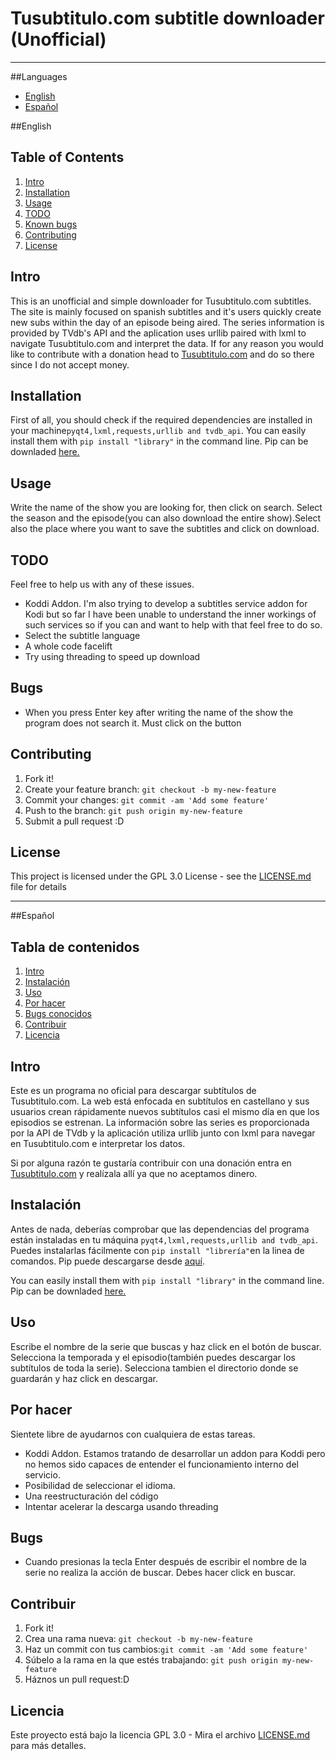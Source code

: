 # Tusubtitulo.com subtitle downloader (Unofficial)

----------

##Languages
* [English](#english)
* [Español](#español)




##English

## Table of Contents
1. [Intro](#intro)
1. [Installation](#installation)
1. [Usage](#usage)
1. [TODO](#todo)
1. [Known bugs](#bugs)
1. [Contributing](#contributing)
1. [License](#license)

## Intro
This is an unofficial and simple downloader for Tusubtitulo.com subtitles. The site is mainly focused on spanish subtitles and it's users quickly create new subs within the day of an episode being aired.
The series information is provided by TVdb's API and the aplication uses urllib paired with lxml to navigate Tusubtitulo.com and interpret the data.
If for any reason you would like to contribute with a donation head to [Tusubtitulo.com](https://Tusubtitulo.com/) and do so there since I do not accept money.


## Installation
First of all, you should check if the required dependencies are installed in your machine`pyqt4,lxml,requests,urllib and tvdb_api`. You can easily install them with `pip install "library"` in the command line. Pip can be downladed [here.](http://www.pip-installer.org/en/latest/installing.html)


## Usage
Write the name of the show you are looking for, then click on search. Select the season and the episode(you can also download the entire show).Select also the place where you want to save the subtitles and click on download.

## TODO
Feel free to help us with any of these issues.

- Koddi Addon. I'm also trying to develop a subtitles service addon for Kodi but so far I have been unable to understand the inner workings of such services so if you can and want to help with that feel free to do so.
- Select the subtitle language
- A whole code facelift
- Try using threading to speed up download

## Bugs
- When you press Enter key after writing the name of the show the program does not search it. Must click on the button

## Contributing

1. Fork it!
2. Create your feature branch: `git checkout -b my-new-feature`
3. Commit your changes: `git commit -am 'Add some feature'`
4. Push to the branch: `git push origin my-new-feature`
5. Submit a pull request :D

## License
This project is licensed under the GPL 3.0 License - see the [LICENSE.md](LICENSE.md) file for details


----------

##Español

## Tabla de contenidos
1. [Intro](#intro)
1. [Instalación](#instalación)
1. [Uso](#uso)
1. [Por hacer](#porhacer)
1. [Bugs conocidos](#bugs)
1. [Contribuir](#contribuir)
1. [Licencia](#licencia)

## Intro
Este es un  programa no oficial  para descargar subtítulos de Tusubtitulo.com. La web está enfocada en subtítulos en castellano y sus usuarios crean rápidamente nuevos subtítulos casi el mismo día en que los episodios se estrenan. La información sobre las series es proporcionada por la API de TVdb y la aplicación utiliza urllib junto con lxml para navegar en Tusubtitulo.com e interpretar los datos.

Si por alguna razón te gustaría contribuir con una donación entra en [Tusubtitulo.com](https://Tusubtitulo.com/) y realízala allí ya que no aceptamos dinero.



## Instalación
Antes de nada, deberías comprobar que las dependencias del programa están instaladas en tu máquina `pyqt4,lxml,requests,urllib and tvdb_api`. Puedes instalarlas fácilmente con `pip install "librería"`en la linea de comandos. Pip puede descargarse desde [aquí](http://www.pip-installer.org/en/latest/installing.html).

 You can easily install them with `pip install "library"` in the command line. Pip can be downladed [here.](http://www.pip-installer.org/en/latest/installing.html)


## Uso
Escribe el nombre de la serie que buscas y haz click en el botón de buscar. Selecciona la temporada y el episodio(también puedes descargar los subtítulos de toda la serie). Selecciona tambien el directorio donde se guardarán y haz click en descargar.

## Por hacer
Sientete libre de ayudarnos con cualquiera de estas tareas.

- Koddi Addon. Estamos tratando de desarrollar un addon para Koddi pero no hemos sido capaces de entender el funcionamiento interno del servicio.
- Posibilidad de seleccionar el idioma.
- Una reestructuración del código
- Intentar acelerar la descarga usando threading

## Bugs
- Cuando presionas la tecla Enter después de escribir el nombre de la serie no realiza la acción de buscar. Debes hacer click en buscar.

## Contribuir

1. Fork it!
2. Crea una rama nueva: `git checkout -b my-new-feature`
3. Haz un commit con tus cambios:`git commit -am 'Add some feature'`
4. Súbelo a la rama en la que estés trabajando: `git push origin my-new-feature`
5. Háznos un pull request:D

## Licencia
Este proyecto está bajo la licencia GPL 3.0 - Mira el archivo [LICENSE.md](LICENSE.md) para más detalles.


